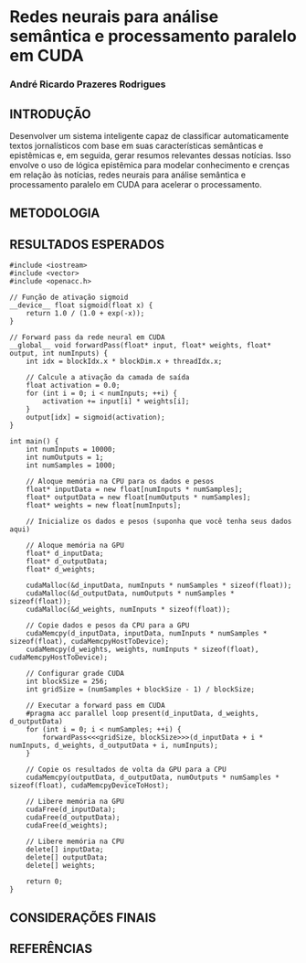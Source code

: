 # Redes neurais para análise semântica e processamento paralelo em CUDA

### André Ricardo Prazeres Rodrigues

## INTRODUÇÃO

Desenvolver um sistema inteligente capaz de classificar automaticamente textos jornalísticos com base em suas características semânticas e epistêmicas e, em seguida, gerar resumos relevantes dessas notícias.
Isso envolve o uso de lógica epistêmica para modelar conhecimento e crenças em relação às notícias, redes neurais para análise semântica e processamento paralelo em CUDA para acelerar o processamento.


## METODOLOGIA

## RESULTADOS ESPERADOS

```
#include <iostream>
#include <vector>
#include <openacc.h>

// Função de ativação sigmoid
__device__ float sigmoid(float x) {
    return 1.0 / (1.0 + exp(-x));
}

// Forward pass da rede neural em CUDA
__global__ void forwardPass(float* input, float* weights, float* output, int numInputs) {
    int idx = blockIdx.x * blockDim.x + threadIdx.x;
    
    // Calcule a ativação da camada de saída
    float activation = 0.0;
    for (int i = 0; i < numInputs; ++i) {
        activation += input[i] * weights[i];
    }
    output[idx] = sigmoid(activation);
}

int main() {
    int numInputs = 10000;
    int numOutputs = 1;
    int numSamples = 1000;
    
    // Aloque memória na CPU para os dados e pesos
    float* inputData = new float[numInputs * numSamples];
    float* outputData = new float[numOutputs * numSamples];
    float* weights = new float[numInputs];
    
    // Inicialize os dados e pesos (suponha que você tenha seus dados aqui)
    
    // Aloque memória na GPU
    float* d_inputData;
    float* d_outputData;
    float* d_weights;
    
    cudaMalloc(&d_inputData, numInputs * numSamples * sizeof(float));
    cudaMalloc(&d_outputData, numOutputs * numSamples * sizeof(float));
    cudaMalloc(&d_weights, numInputs * sizeof(float));
    
    // Copie dados e pesos da CPU para a GPU
    cudaMemcpy(d_inputData, inputData, numInputs * numSamples * sizeof(float), cudaMemcpyHostToDevice);
    cudaMemcpy(d_weights, weights, numInputs * sizeof(float), cudaMemcpyHostToDevice);
    
    // Configurar grade CUDA
    int blockSize = 256;
    int gridSize = (numSamples + blockSize - 1) / blockSize;
    
    // Executar a forward pass em CUDA
    #pragma acc parallel loop present(d_inputData, d_weights, d_outputData)
    for (int i = 0; i < numSamples; ++i) {
        forwardPass<<<gridSize, blockSize>>>(d_inputData + i * numInputs, d_weights, d_outputData + i, numInputs);
    }
    
    // Copie os resultados de volta da GPU para a CPU
    cudaMemcpy(outputData, d_outputData, numOutputs * numSamples * sizeof(float), cudaMemcpyDeviceToHost);
    
    // Libere memória na GPU
    cudaFree(d_inputData);
    cudaFree(d_outputData);
    cudaFree(d_weights);
    
    // Libere memória na CPU
    delete[] inputData;
    delete[] outputData;
    delete[] weights;
    
    return 0;
}

```

## CONSIDERAÇÕES FINAIS

## REFERÊNCIAS
